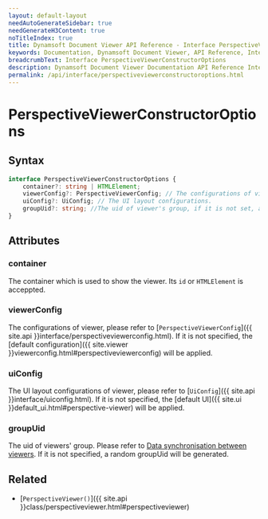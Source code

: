 ```yaml
---
layout: default-layout
needAutoGenerateSidebar: true
needGenerateH3Content: true
noTitleIndex: true
title: Dynamsoft Document Viewer API Reference - Interface PerspectiveViewerConstructorOptions
keywords: Documentation, Dynamsoft Document Viewer, API Reference, Interface PerspectiveViewerConstructorOptions
breadcrumbText: Interface PerspectiveViewerConstructorOptions
description: Dynamsoft Document Viewer Documentation API Reference Interface PerspectiveViewerConstructorOptions Page
permalink: /api/interface/perspectiveviewerconstructoroptions.html
---
```


# PerspectiveViewerConstructorOptions

## Syntax

```typescript
interface PerspectiveViewerConstructorOptions {
	container?: string | HTMLElement;
	viewerConfig?: PerspectiveViewerConfig; // The configurations of viewer, such as page style, minZoom, maxZoom and so on.
	uiConfig?: UiConfig; // The UI layout configurations.
	groupUid?: string; //The uid of viewer's group, if it is not set, a random groupUid will generate.
}
```

## Attributes

### container

The container which is used to show the viewer. Its `id` or `HTMLElement` is acceppted.

### viewerConfig

The configurations of viewer, please refer to [`PerspectiveViewerConfig`]({{ site.api }}interface/perspectiveviewerconfig.html). If it is not specified, the [default configuration]({{ site.viewer }}viewerconfig.html#perspectiveviewerconfig) will be applied.

### uiConfig

The UI layout configurations of viewer, please refer to [`UiConfig`]({{ site.api }}interface/uiconfig.html). If it is not specified, the [default UI]({{ site.ui }}default_ui.html#perspective-viewer) will be applied.

### groupUid

The uid of viewers' group. Please refer to [Data synchronisation between viewers](). If it is not specified, a random groupUid will be generated.

## Related

- [`PerspectiveViewer()`]({{ site.api }}class/perspectiveviewer.html#perspectiveviewer)